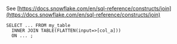 See [https://docs.snowflake.com/en/sql-reference/constructs/join](https://docs.snowflake.com/en/sql-reference/constructs/join)
```
SELECT ... FROM my_table
  INNER JOIN TABLE(FLATTEN(input=>[col_a]))
  ON ... ;
```
